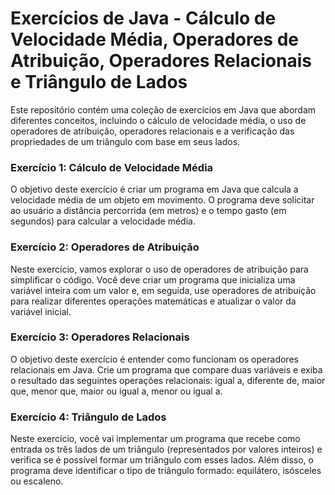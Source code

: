 # Exercícios de Java - Cálculo de Velocidade Média, Operadores de Atribuição, Operadores Relacionais e Triângulo de Lados
Este repositório contém uma coleção de exercícios em Java que abordam diferentes conceitos, incluindo o cálculo de velocidade média, o uso de operadores de atribuição, operadores relacionais e a verificação das propriedades de um triângulo com base em seus lados.

### Exercício 1: Cálculo de Velocidade Média
O objetivo deste exercício é criar um programa em Java que calcula a velocidade média de um objeto em movimento. O programa deve solicitar ao usuário a distância percorrida (em metros) e o tempo gasto (em segundos) para calcular a velocidade média.

### Exercício 2: Operadores de Atribuição
Neste exercício, vamos explorar o uso de operadores de atribuição para simplificar o código. Você deve criar um programa que inicializa uma variável inteira com um valor e, em seguida, use operadores de atribuição para realizar diferentes operações matemáticas e atualizar o valor da variável inicial.

### Exercício 3: Operadores Relacionais
O objetivo deste exercício é entender como funcionam os operadores relacionais em Java. Crie um programa que compare duas variáveis e exiba o resultado das seguintes operações relacionais: igual a, diferente de, maior que, menor que, maior ou igual a, menor ou igual a.

### Exercício 4: Triângulo de Lados
Neste exercício, você vai implementar um programa que recebe como entrada os três lados de um triângulo (representados por valores inteiros) e verifica se é possível formar um triângulo com esses lados. Além disso, o programa deve identificar o tipo de triângulo formado: equilátero, isósceles ou escaleno.
